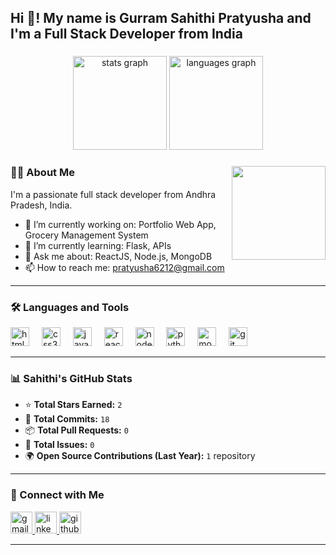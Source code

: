 

<h2 align="left">Hi 👋! My name is Gurram Sahithi Pratyusha and I'm a Full Stack Developer from India</h2>

###

<div align="center">
  <img src="https://github-readme-stats.vercel.app/api?username=SahithiGurram10&hide_title=false&hide_rank=false&show_icons=true&include_all_commits=true&count_private=true&disable_animations=false&theme=dracula&locale=en&hide_border=false" height="150" alt="stats graph" />
  <img src="https://github-readme-stats.vercel.app/api/top-langs?username=SahithiGurram10&locale=en&hide_title=false&layout=compact&card_width=320&langs_count=5&theme=dracula&hide_border=false" height="150" alt="languages graph" />
</div>

###

<img align="right" height="150" src="https://i.imgflip.com/65efzo.gif" />

###

### 👩‍💻 About Me

I'm a passionate full stack developer from Andhra Pradesh, India.

- 🔭 I’m currently working on: Portfolio Web App, Grocery Management System  
- 🌱 I’m currently learning: Flask, APIs  
- 💬 Ask me about: ReactJS, Node.js, MongoDB  
- 📫 How to reach me: pratyusha6212@gmail.com  

---

### 🛠 Languages and Tools

<div align="left">
  <img src="https://cdn.jsdelivr.net/gh/devicons/devicon/icons/html5/html5-original.svg" height="30" alt="html5 logo" />
  <img width="12" />
  <img src="https://cdn.jsdelivr.net/gh/devicons/devicon/icons/css3/css3-original.svg" height="30" alt="css3 logo" />
  <img width="12" />
  <img src="https://cdn.jsdelivr.net/gh/devicons/devicon/icons/javascript/javascript-original.svg" height="30" alt="javascript logo" />
  <img width="12" />
  <img src="https://cdn.jsdelivr.net/gh/devicons/devicon/icons/react/react-original.svg" height="30" alt="react logo" />
  <img width="12" />
  <img src="https://cdn.jsdelivr.net/gh/devicons/devicon/icons/nodejs/nodejs-original.svg" height="30" alt="nodejs logo" />
  <img width="12" />
  <img src="https://cdn.jsdelivr.net/gh/devicons/devicon/icons/python/python-original.svg" height="30" alt="python logo" />
  <img width="12" />
  <img src="https://cdn.jsdelivr.net/gh/devicons/devicon/icons/mongodb/mongodb-original.svg" height="30" alt="mongodb logo" />
  <img width="12" />
  <img src="https://cdn.jsdelivr.net/gh/devicons/devicon/icons/git/git-original.svg" height="30" alt="git logo" />
</div>

---

### 📊 Sahithi's GitHub Stats

- ⭐ **Total Stars Earned:** `2`  
- 🔄 **Total Commits:** `18`  
- 📦 **Total Pull Requests:** `0`  
- 🐛 **Total Issues:** `0`  
- 🌍 **Open Source Contributions (Last Year):** `1` repository  

---

### 🔗 Connect with Me

<div align="left">
  <a href="mailto:pratyusha6212@gmail.com">
    <img src="https://img.shields.io/static/v1?message=Gmail&logo=gmail&label=&color=D14836&logoColor=white&labelColor=&style=for-the-badge" height="35" alt="gmail logo" />
  </a>
  <a href="https://www.linkedin.com/in/sahithi10/" target="_blank">
    <img src="https://img.shields.io/static/v1?message=LinkedIn&logo=linkedin&label=&color=0077B5&logoColor=white&labelColor=&style=for-the-badge" height="35" alt="linkedin logo" />
  </a>
  <a href="https://github.com/SahithiGurram10" target="_blank">
    <img src="https://img.shields.io/static/v1?message=GitHub&logo=github&label=&color=181717&logoColor=white&labelColor=&style=for-the-badge" height="35" alt="github logo" />
  </a>
</div>

---



